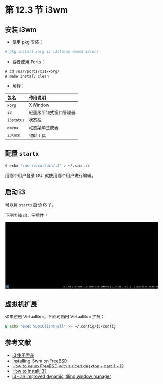 # 第 12.3 节 i3wm

## 安装 i3wm

- 使用 pkg 安装：

```sh
# pkg install xorg i3 i3status dmenu i3lock
```

- 或者使用 Ports：

```
# cd /usr/ports/x11/xorg/
# make install clean
```

- 解释：

| 包名       | 作用说明                                                  |
|:------------|:--------------------------------------------------|
| `xorg`     |  X Window                                             |
| `i3`       | 轻量级平铺式窗口管理器                  |
| `i3status` | 状态栏 |
| `dmenu`    | 动态菜单生成器|
| `i3lock`   | 锁屏工具 |


## 配置 `startx`

```sh
$ echo "/usr/local/bin/i3" > ~/.xinitrc
```

用哪个用户登录 GUI 就使用哪个用户进行编辑。

## 启动 i3

可以用 `startx` 启动 i3 了。

下图为纯 i3，无插件！

![i3 on freebsd](../.gitbook/assets/i3wm_preview.png)


## 虚拟机扩展

如果使用 VirtualBox，下面可启用 VirtualBox 扩展：

```sh
& echo "exec VBoxClient-all" >> ~/.config/i3/config
```

## 参考文献

- [i3 使用手册](https://www.freebsd.org/cgi/man.cgi?query=i3&apropos=0&sektion=1&manpath=freebsd-ports&format=html)
- [Installing i3wm on FreeBSD](http://bottlenix.wikidot.com/installing-i3wm)
- [How to setup FreeBSD with a riced desktop - part 3 - i3](https://unixsheikh.com/tutorials/how-to-setup-freebsd-with-a-riced-desktop-part-3-i3.html#xterm)
- [How to install i3?](https://forums.freebsd.org/threads/how-to-install-i3.62305/)
- [i3 - an improved	dynamic, tiling	window manager](https://www.freebsd.org/cgi/man.cgi?query=i3&apropos=0&sektion=1&manpath=freebsd-ports&format=html)
